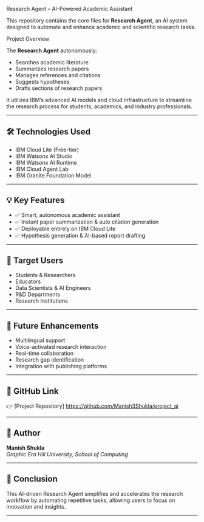 Research Agent – AI-Powered Academic Assistant

This repository contains the core files for **Research Agent**, an AI system designed to automate and enhance academic and scientific research tasks.

Project Overview

The **Research Agent** autonomously:
- Searches academic literature
- Summarizes research papers
- Manages references and citations
- Suggests hypotheses
- Drafts sections of research papers

It utilizes IBM’s advanced AI models and cloud infrastructure to streamline the research process for students, academics, and industry professionals.

---

## 🛠️ Technologies Used

- IBM Cloud Lite (Free-tier)
- IBM Watsonx AI Studio
- IBM Watsonx AI Runtime
- IBM Cloud Agent Lab
- IBM Granite Foundation Model

---

## 💡 Key Features

- ✅ Smart, autonomous academic assistant
- ✅ Instant paper summarization & auto citation generation
- ✅ Deployable entirely on IBM Cloud Lite
- ✅ Hypothesis generation & AI-based report drafting

---

## 🎯 Target Users

- Students & Researchers  
- Educators  
- Data Scientists & AI Engineers  
- R&D Departments  
- Research Institutions  

---

## 🔮 Future Enhancements

- Multilingual support  
- Voice-activated research interaction  
- Real-time collaboration  
- Research gap identification  
- Integration with publishing platforms  

---

## 📎 GitHub Link

👉 [Project Repository]
  https://github.com/Manish3Shukla/project_ai

---

## 👤 Author

**Manish Shukla**  
*Graphic Era Hill University, School of Computing*

---

## 🏁 Conclusion

This AI-driven Research Agent simplifies and accelerates the research workflow by automating repetitive tasks, allowing users to focus on innovation and insights.

---

